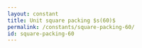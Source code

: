 ```yaml
---
layout: constant
title: Unit square packing $s(60)$
permalink: /constants/square-packing-60/
id: square-packing-60
---
```

